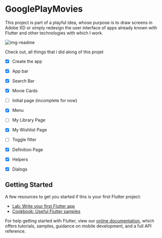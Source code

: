 # GooglePlayMovies

This project is part of a playful idea, whose purpose is to draw screens in Adobe XD or simply redesign the user interface of apps already known with Flutter and other technologies with which I work.

![img-readme](https://user-images.githubusercontent.com/43777143/103446629-24b17080-4c82-11eb-98ce-84c8576350c5.png)


Check out, all things that i did along of this projet

- [x] Create the app
- [x] App bar
- [x] Search Bar
- [x] Movie Cards
- [ ] Initial page (incomplete for now)
- [x] Menu 
- [ ] My Library Page
- [x] My Wishlist Page
- [ ] Toggle filter
- [x] Definition Page
- [x] Helpers
- [x] Dialogs


## Getting Started

A few resources to get you started if this is your first Flutter project:

- [Lab: Write your first Flutter app](https://flutter.dev/docs/get-started/codelab)
- [Cookbook: Useful Flutter samples](https://flutter.dev/docs/cookbook)

For help getting started with Flutter, view our
[online documentation](https://flutter.dev/docs), which offers tutorials,
samples, guidance on mobile development, and a full API reference.
